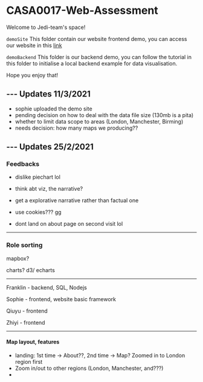 # CASA0017-Web-Assessment

Welcome to Jedi-team's space!


`demoSite` This folder contain our website frontend demo, you can access our website in this [link](https://casa-ucl.github.io/casa0017---final-group-assignment-jedi/demoSite/index.html)

`demoBackend` This folder is our backend demo, you can follow the tutorial in this folder to initialise a local backend example for data visualisation.

Hope you enjoy that!

## --- Updates 11/3/2021
- sophie uploaded the demo site
- pending decision on how to deal with the data file size (130mb is a pita)
- whether to limit data scope to areas (London, Manchester, Birming)
- needs decision: how many maps we producing??

## --- Updates 25/2/2021

### Feedbacks
- dislike piechart lol

- think abt viz, the narrative?

- get a explorative narrative rather than factual one

- use cookies??? gg

- dont land on about page on second visit lol

---

### Role sorting
mapbox? 

charts? d3/ echarts

---

Franklin - backend, SQL, Nodejs

Sophie - frontend, website basic framework

Qiuyu - frontend

Zhiyi - frontend

---

#### Map layout, features
- landing: 1st time -> About??, 2nd time -> Map? Zoomed in to London region first
- Zoom in/out to other regions (London, Manchester, and???)
- 
